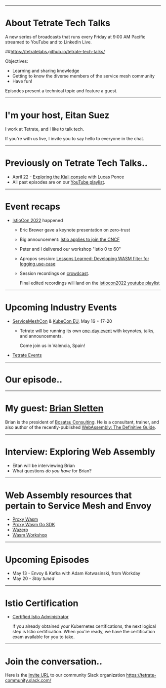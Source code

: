 
---
# About Tetrate Tech Talks

A new series of broadcasts that runs every Friday at 9:00 AM Pacific
  streamed to YouTube and to LinkedIn Live.

##https://tetratelabs.github.io/tetrate-tech-talks/

Objectives:

- Learning and sharing knowledge
- Getting to know the diverse members of the service mesh community
- Have fun!

Episodes present a technical topic and feature a guest.

---
# I'm your host, Eitan Suez

I work at Tetrate, and I like to talk tech.

If you're with us live, I invite you to say hello to everyone in the chat.

---
# Previously on Tetrate Tech Talks..

- April 22 - [Exploring the Kiali console](../../episode4/) with Lucas Ponce
- All past episodes are on our [YouTube playlist](https://www.youtube.com/playlist?list=PLm51GPKRAmTlOkjWDJBQYtjcc9WPk4E4F).

---
# Event recaps

 - [IstioCon 2022](https://events.istio.io/istiocon-2022/) happened
    - Eric Brewer gave a keynote presentation on zero-trust
    - Big announcement: [Istio applies to join the CNCF](https://istio.io/latest/blog/2022/istio-has-applied-to-join-the-cncf/)
    - Peter and I delivered our workshop "Istio 0 to 60"
    - Apropos session: [Lessons Learned: Developing WASM filter for logging use-case](https://events.istio.io/istiocon-2022/sessions/developing-wasm-filter-for-logging/)
    - Session recordings on [crowdcast](https://www.crowdcast.io/e/istiocon-2022/).

        Final edited recordings will land on the [istiocon2022 youtube playlist](https://www.youtube.com/playlist?list=PL7wB27eZmdffL2cyYauEuxcOTyGtSv4gy)

---
# Upcoming Industry Events

- [ServiceMeshCon](https://events.linuxfoundation.org/servicemeshcon-europe/) & [KubeCon EU](https://events.linuxfoundation.org/kubecon-cloudnativecon-europe/), May 16 + 17-20

    - Tetrate will be running its own [one-day event](https://www.tetrate.io/event/tetrate-envoy-and-service-mesh-immersion-day/) with keynotes, talks, and announcements.

        Come join us in Valencia, Spain!

- [Tetrate Events](https://www.tetrate.io/events/)

---
# Our episode..

---
# My guest: [Brian Sletten](https://www.linkedin.com/in/bsletten/)

Brian is the president of [Bosatsu Consulting](https://bosatsu.net/).
He is a consultant, trainer, and also author of the recently-published [WebAssembly: The Definitive Guide](https://www.oreilly.com/library/view/webassembly-the-definitive/9781492089834/).

---
# Interview: Exploring Web Assembly

  - Eitan will be interviewing Brian
  - What questions _do you have_ for Brian?

---
# Web Assembly resources that pertain to Service Mesh and Envoy

  - [Proxy Wasm](https://github.com/proxy-wasm/spec/blob/master/docs/WebAssembly-in-Envoy.md#high-level-overview)
  - [Proxy Wasm Go SDK](https://github.com/tetratelabs/proxy-wasm-go-sdk)
  - [Wazero](https://github.com/tetratelabs/wazero)
  - [Wasm Workshop](https://tetratelabs.github.io/wasm-workshop/)

---
# Upcoming Episodes

- May 13 - Envoy & Kafka with Adam Kotwasinski, from Workday
- May 20 - _Stay tuned_

---
# Istio Certification

- [Certified Istio Administrator](https://academy.tetrate.io/courses/certified-istio-administrator)

    If you already obtained your Kubernetes certifications, the next logical step is Istio certification.
    When you're ready, we have the certification exam available for you to take.

---
# Join the conversation..

Here is the [Invite URL](https://tetr8.io/tetrate-community) to our community Slack organization https://tetrate-community.slack.com/